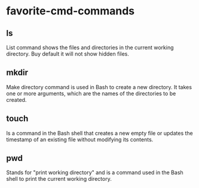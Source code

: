 # favorite-cmd-commands

## ls
List command shows the files and directories in the current working directory. Buy default it will not show hidden files.

## mkdir

Make directory command is used in Bash to create a new directory. It takes one or more arguments, which are the names of the directories to be created.

## touch 

Is a command in the Bash shell that creates a new empty file or updates the timestamp of an existing file without modifying its contents.

## pwd

Stands for "print working directory" and is a command used in the Bash shell to print the current working directory.